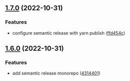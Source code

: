 ## [1.7.0](https://github.com/matheuswanted/test-monorepo-yarn/compare/1.6.0...1.7.0) (2022-10-31)


### Features

* configure semantic release with yarn publish ([ffd454c](https://github.com/matheuswanted/test-monorepo-yarn/commit/ffd454cdbe711e7c28e43a2a4186f31acd55c7cf))

## [1.6.0](https://github.com/matheuswanted/test-monorepo-yarn/compare/1.5.0...1.6.0) (2022-10-31)


### Features

* add semantic release monorepo ([4314401](https://github.com/matheuswanted/test-monorepo-yarn/commit/4314401bce01d6223964dc145a19842026a14ff6))
